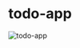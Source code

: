 # todo-app

![todo-app](https://user-images.githubusercontent.com/67133171/92707370-31871d00-f390-11ea-8e16-f540a805408b.gif)
